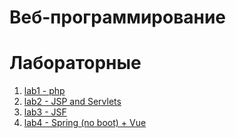 # Веб-программирование

# Лабораторные
1. [lab1 - php](https://github.com/ilestegor/web-lab1/tree/73adb199273d0b3f629ff3a2f458c4f780507fd8)
2. [lab2 - JSP and Servlets](https://github.com/ilestegor/web-lab2/tree/914800428b3f9dc951c96f471a1b6a7d055fb5a8)
3. [lab3 - JSF](https://github.com/ilestegor/web-lab3/tree/f7442a796fe46aa58b1e7a853c8ab6e62ce03a9e)
4. [lab4 - Spring (no boot) + Vue](https://github.com/ilestegor/web-lab4/tree/8fca23806cad3250dd76bea37b5b11e0d498c197)